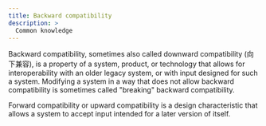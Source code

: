 ```yaml
---
title: Backward compatibility
description: >
  Common knowledge
---
```


Backward compatibility, sometimes also called downward compatibility (向下兼容), is a property of a system, 
product, or technology that allows for interoperability with an older legacy system, or with input designed 
for such a system. Modifying a system in a way that does not allow backward compatibility is sometimes called 
"breaking" backward compatibility.


Forward compatibility or upward compatibility is a design characteristic that allows a system to accept input 
intended for a later version of itself.


